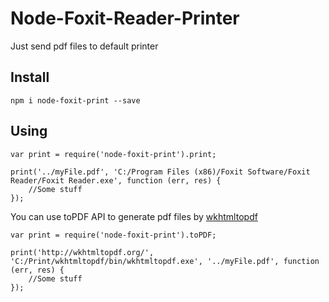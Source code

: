 # Node-Foxit-Reader-Printer

Just send pdf files to default printer

## Install

```
npm i node-foxit-print --save
```

## Using

```
var print = require('node-foxit-print').print;

print('../myFile.pdf', 'C:/Program Files (x86)/Foxit Software/Foxit Reader/Foxit Reader.exe', function (err, res) {
    //Some stuff
});
```

You can use toPDF API to generate pdf files by [wkhtmltopdf](http://wkhtmltopdf.org/)

```
var print = require('node-foxit-print').toPDF;

print('http://wkhtmltopdf.org/', 'C:/Print/wkhtmltopdf/bin/wkhtmltopdf.exe', '../myFile.pdf', function (err, res) {
    //Some stuff
});
```
